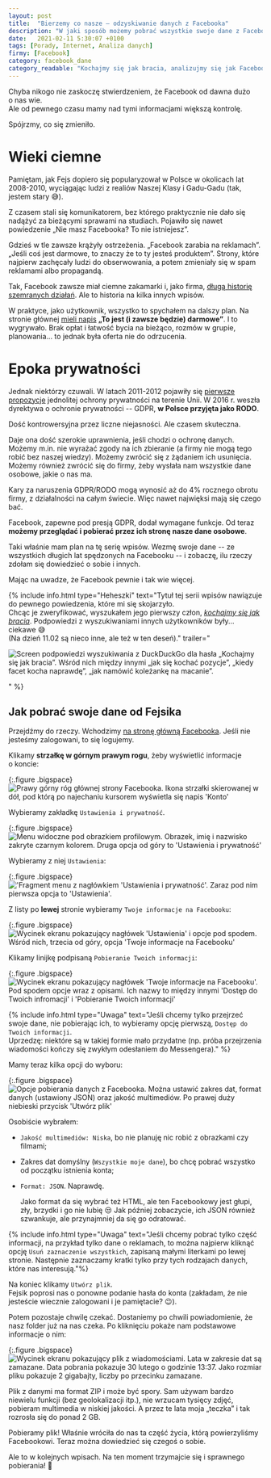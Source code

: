 ```yaml
---
layout: post
title:  "Bierzemy co nasze – odzyskiwanie danych z Facebooka"
description: "W jaki sposób możemy pobrać wszystkie swoje dane z Facebooka."
date:   2021-02-11 5:30:07 +0100
tags: [Porady, Internet, Analiza danych]
firmy: [Facebook]
category: facebook_dane
category_readable: "Kochajmy się jak bracia, analizujmy się jak Facebooki"
---
```


Chyba nikogo nie zaskoczę stwierdzeniem, że Facebook od dawna dużo o&nbsp;nas wie.  
Ale od pewnego czasu mamy nad tymi informacjami większą kontrolę.

Spójrzmy, co się zmieniło.

# Wieki ciemne

Pamiętam, jak Fejs dopiero się popularyzował w&nbsp;Polsce w&nbsp;okolicach lat 2008-2010, wyciągając ludzi z&nbsp;realiów Naszej Klasy i&nbsp;Gadu-Gadu (tak, jestem stary :sweat_smile:).

Z czasem stali się komunikatorem, bez którego praktycznie nie dało się nadążyć za bieżącymi sprawami na studiach. Pojawiło się nawet powiedzenie „Nie masz Facebooka? To nie istniejesz”.

Gdzieś w&nbsp;tle zawsze krążyły ostrzeżenia. „Facebook zarabia na reklamach”. „Jeśli coś jest darmowe, to znaczy że to ty jesteś produktem”. Strony, które najpierw zachęcały ludzi do obserwowania, a&nbsp;potem zmieniały się w&nbsp;spam reklamami albo propagandą.

Tak, Facebook zawsze miał ciemne zakamarki i, jako firma, [długą historię szemranych działań](https://www.techrepublic.com/article/facebook-data-privacy-scandal-a-cheat-sheet/). Ale to historia na kilka innych wpisów.

W praktyce, jako użytkownik, wszystko to spychałem na dalszy plan. Na stronie głównej [mieli napis](https://www.dobreprogramy.pl/Facebook-nie-bedzie-zawsze-darmowy-Obietnica-znika-z-serwisu,News,103406.html) **„To jest (i zawsze będzie) darmowe”**. I&nbsp;to wygrywało. Brak opłat i&nbsp;łatwość bycia na bieżąco, rozmów w&nbsp;grupie, planowania... to jednak była oferta nie do odrzucenia.

# Epoka prywatności

Jednak niektórzy czuwali. W&nbsp;latach 2011-2012 pojawiły się [pierwsze propozycje](https://edps.europa.eu/data-protection/data-protection/legislation/history-general-data-protection-regulation_en) jednolitej ochrony prywatności na terenie Unii. W&nbsp;2016 r. weszła dyrektywa o&nbsp;ochronie prywatności -- GDPR, **w Polsce przyjęta jako RODO**.

Dość kontrowersyjna przez liczne niejasności. Ale czasem skuteczna.

Daje ona dość szerokie uprawnienia, jeśli chodzi o&nbsp;ochronę danych. Możemy m.in. nie wyrażać zgody na ich zbieranie (a firmy nie mogą tego robić bez naszej wiedzy). Możemy zwrócić się z&nbsp;żądaniem ich usunięcia. Możemy również zwrócić się do firmy, żeby wysłała nam wszystkie dane osobowe, jakie o&nbsp;nas ma.

Kary za naruszenia GDPR/RODO mogą wynosić aż do 4% rocznego obrotu firmy, z&nbsp;działalności na całym świecie. Więc nawet najwięksi mają się czego bać.

Facebook, zapewne pod presją GDPR, dodał wymagane funkcje. Od teraz **możemy przeglądać i&nbsp;pobierać przez ich stronę nasze dane osobowe**.

Taki właśnie mam plan na tę serię wpisów. Wezmę swoje dane -- ze wszystkich długich lat spędzonych na Facebooku -- i&nbsp;zobaczę, ilu rzeczy zdołam się dowiedzieć o&nbsp;sobie i&nbsp;innych.

Mając na uwadze, że Facebook pewnie i&nbsp;tak wie więcej.

{% include info.html type="Heheszki" text="Tytuł tej serii wpisów nawiązuje do pewnego powiedzenia, które mi się skojarzyło.  
Chcąc je zweryfikować, wyszukałem jego pierwszy człon, *[kochajmy się jak bracia](https://duckduckgo.com/?q=kochajmy+si%C4%99+jak+bracia)*. Podpowiedzi z&nbsp;wyszukiwaniami innych użytkowników były... ciekawe :sweat_smile:  
(Na dzień 11.02 są nieco inne, ale też w&nbsp;ten deseń)." trailer="<p class='figure'><img src='/assets/posts/bierzemy-co-nasze-odzyskiwanie-danych-z-facebooka/podpowiedzi_heheszki.webp' alt='Screen podpowiedzi wyszukiwania z&nbsp;DuckDuckGo dla hasła „Kochajmy się jak bracia”. Wśród nich między innymi „jak się kochać pozycje”, „kiedy facet kocha naprawdę”, „jak namówić koleżankę na macanie”.'/></p>" %}

## Jak pobrać swoje dane od Fejsika

Przejdźmy do rzeczy. Wchodzimy [na stronę główną Facebooka](facebook.com). Jeśli nie jesteśmy zalogowani, to się logujemy.

Klikamy **strzałkę w&nbsp;górnym prawym rogu**, żeby wyświetlić informacje o&nbsp;koncie:

{:.figure .bigspace}
<img src="/assets/posts/bierzemy-co-nasze-odzyskiwanie-danych-z-facebooka/1.webp" alt="Prawy górny róg głównej strony Facebooka. Ikona strzałki skierowanej w dół, pod którą po najechaniu kursorem wyświetla się napis 'Konto'"/>

Wybieramy zakładkę `Ustawienia i prywatność`.

{:.figure .bigspace}
<img src="/assets/posts/bierzemy-co-nasze-odzyskiwanie-danych-z-facebooka/2.webp" alt="Menu widoczne pod obrazkiem profilowym. Obrazek, imię i nazwisko zakryte czarnym kolorem. Druga opcja od góry to 'Ustawienia i prywatność'"/>

Wybieramy z&nbsp;niej `Ustawienia`:

{:.figure .bigspace}
<img src="/assets/posts/bierzemy-co-nasze-odzyskiwanie-danych-z-facebooka/3.webp" alt="'Fragment menu z nagłówkiem 'Ustawienia i prywatność'. Zaraz pod nim pierwsza opcja to 'Ustawienia'."/>

Z listy po **lewej** stronie wybieramy `Twoje informacje na Facebooku`:

{:.figure .bigspace}
<img src="/assets/posts/bierzemy-co-nasze-odzyskiwanie-danych-z-facebooka/4.webp" alt="Wycinek ekranu pokazujący nagłówek 'Ustawienia' i opcje pod spodem. Wśród nich, trzecia od góry, opcja 'Twoje informacje na Facebooku'"/>

Klikamy linijkę podpisaną `Pobieranie Twoich informacji`:

{:.figure .bigspace}
<img src="/assets/posts/bierzemy-co-nasze-odzyskiwanie-danych-z-facebooka/5.webp" alt="Wycinek ekranu pokazujący nagłówek 'Twoje informacje na Facebooku'. Pod spodem opcje wraz z opisami. Ich nazwy to między innymi 'Dostęp do Twoich infromacji' i 'Pobieranie Twoich informacji'"/>

{% include info.html type="Uwaga" text="Jeśli chcemy tylko przejrzeć swoje dane, nie pobierając ich, to wybieramy opcję pierwszą, `Dostęp do Twoich informacji`.  
Uprzedzę: niektóre są w&nbsp;takiej formie mało przydatne (np. próba przejrzenia wiadomości kończy się zwykłym odesłaniem do Messengera)." %}

Mamy teraz kilka opcji do wyboru:

{:.figure .bigspace}
<img src="/assets/posts/bierzemy-co-nasze-odzyskiwanie-danych-z-facebooka/6.webp" alt="Opcje pobierania danych z Facebooka. Można ustawić zakres dat, format danych (ustawiony JSON) oraz jakość multimediów. Po prawej duży niebieski przycisk 'Utwórz plik'"/>

Osobiście wybrałem:

* `Jakość multimediów: Niska`, bo nie planuję nic robić z&nbsp;obrazkami czy filmami;
* Zakres dat domyślny (`Wszystkie moje dane`), bo chcę pobrać wszystko od początku istnienia konta;
* `Format: JSON`. Naprawdę.

  Jako format da się wybrać też HTML, ale ten Facebookowy jest głupi, zły, brzydki i&nbsp;go nie lubię :unamused: Jak później zobaczycie, ich JSON również szwankuje, ale przynajmniej da się go odratować.

{% include info.html type="Uwaga" text="Jeśli chcemy pobrać tylko część informacji, na przykład tylko dane o&nbsp;reklamach, to można najpierw kliknąć opcję `Usuń zaznaczenie wszystkich`, zapisaną małymi literkami po lewej stronie. Następnie zaznaczamy kratki tylko przy tych rodzajach danych, które nas interesują."%}

Na koniec klikamy `Utwórz plik`.  
Fejsik poprosi nas o&nbsp;ponowne podanie hasła do konta (zakładam, że nie jesteście wiecznie zalogowani i&nbsp;je pamiętacie? :wink:).

Potem pozostaje chwilę czekać. Dostaniemy po chwili powiadomienie, że nasz folder już na nas czeka. Po kliknięciu pokaże nam podstawowe informacje o&nbsp;nim:

{:.figure .bigspace}
<img src="/assets/posts/bierzemy-co-nasze-odzyskiwanie-danych-z-facebooka/7.webp" alt="Wycinek ekranu pokazujący plik z wiadomościami. Lata w zakresie dat są zamazane. Data pobrania pokazuje 30 lutego o godzinie 13:37. Jako rozmiar pliku pokazuje 2 gigabajty, liczby po przecinku zamazane."/>

Plik z&nbsp;danymi ma format ZIP i&nbsp;może być spory. Sam używam bardzo niewielu funkcji (bez geolokalizacji itp.), nie wrzucam tysięcy zdjęć, pobieram multimedia w&nbsp;niskiej jakości. A&nbsp;przez te lata moja „teczka” i&nbsp;tak rozrosła się do ponad 2&nbsp;GB.

Pobieramy plik! Właśnie wróciła do nas ta część życia, którą powierzyliśmy Facebookowi. Teraz można dowiedzieć się czegoś o&nbsp;sobie.

Ale to w&nbsp;kolejnych wpisach. Na ten moment trzymajcie się i&nbsp;sprawnego pobierania! :metal:

